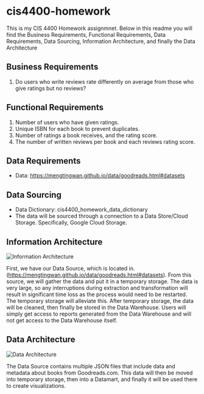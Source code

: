# cis4400-homework
This is my CIS 4400 Homework assignmnet. Below in this readme you will find the Business Requirements, Functional Requirements, Data Requirements, Data Sourcing, Information Architecture, and finally the Data Architecture


## Business Requirements
1. Do users who write reviews rate differently on average from those who give ratings but no reviews?

## Functional Requirements
1. Number of users who have given ratings.
2. Unique ISBN for each book to prevent duplicates.
3. Number of ratings a book receives, and the rating score.
4. The number of written reviews per book and each reviews rating score.

## Data Requirements
- Data: https://mengtingwan.github.io/data/goodreads.html#datasets

## Data Sourcing
- Data Dictionary: cis4400_homework_data_dictionary
- The data will be sourced through a connection to a Data Store/Cloud Storage. Specifically, Google Cloud Storage. 

## Information Architecture
![Information Architecture](https://github.com/user-attachments/assets/86408ac6-b99a-4ff6-ae2e-6fbfe6fd1c11)

First, we have our Data Source, which is located in. (https://mengtingwan.github.io/data/goodreads.html#datasets). From this source, we will gather the data and put it in a temporary storage. The data is very large, so any interruptions during extraction and transformation will result in significant time loss as the process would need to be restarted. The temporary storage will alleviate this. After temporary storage, the data will be cleaned, then finally be stored in the Data Warehouse.
Users will simply get access to reports generated from the Data Warehouse and will not get access to the Data Warehouse itself. 

## Data Architecture
![Data Architecture](https://github.com/user-attachments/assets/dee7a8a3-a8b0-43da-bc56-f470263559d0)

The Data Source contains multiple JSON files that include data and metadata about books from Goodreads.com. This data will then be moved into temporary storage, then into a Datamart, and finally it will be used there to create visualizations. 
